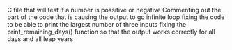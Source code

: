 C file that will test if a number is possitive or negative
Commenting out the part of the code that is causing the output to go infinite loop
fixing the code to be able to print the largest number of three inputs
fixing the print_remaining_days() function so that the output works correctly for all days and all leap years

